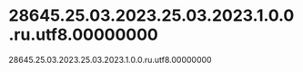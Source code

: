 # 28645.25.03.2023.25.03.2023.1.0.0.ru.utf8.00000000
28645.25.03.2023.25.03.2023.1.0.0.ru.utf8.00000000
